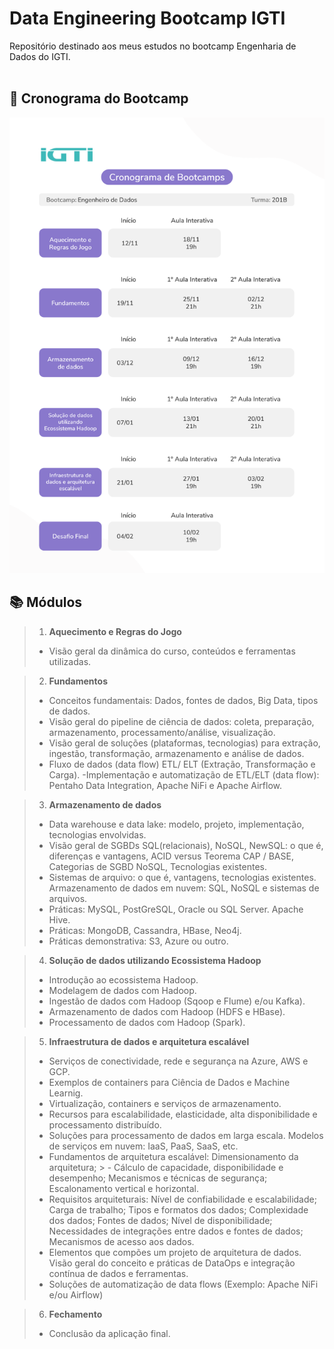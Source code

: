 # Data Engineering Bootcamp IGTI
Repositório destinado aos meus estudos no bootcamp Engenharia de Dados do IGTI.
</br>
</br>

## 📅 Cronograma do Bootcamp

![](Cronograma.png)

## 📚 Módulos

> 01. <b>Aquecimento e Regras do Jogo</b>
> - Visão geral da dinâmica do curso, conteúdos e ferramentas utilizadas.

> 02. <b>Fundamentos</b>
> - Conceitos fundamentais: Dados, fontes de dados, Big Data, tipos de dados. 
> - Visão geral do pipeline de ciência de dados: coleta, preparação, armazenamento, processamento/análise, visualização.
> -  Visão geral de soluções (plataformas, tecnologias) para extração, ingestão, transformação, armazenamento e análise de dados.
> - Fluxo de dados (data flow) ETL/ ELT (Extração, Transformação e Carga).
> -Implementação e automatização de ETL/ELT (data flow): Pentaho Data Integration, Apache NiFi e Apache Airflow.

> 03. <b>Armazenamento de dados</b>
> - Data warehouse e data lake: modelo, projeto, implementação, tecnologias envolvidas.
> -  Visão geral de SGBDs SQL(relacionais), NoSQL, NewSQL: o que é, diferenças e vantagens, ACID versus Teorema CAP / BASE, Categorias de SGBD NoSQL, Tecnologias existentes.
> -  Sistemas de arquivo: o que é, vantagens, tecnologias existentes. Armazenamento de dados em nuvem: SQL, NoSQL e sistemas de arquivos.
> -  Práticas: MySQL, PostGreSQL, Oracle ou SQL Server. Apache Hive.
> -  Práticas: MongoDB, Cassandra, HBase, Neo4j.
> -  Práticas demonstrativa: S3, Azure ou outro.

> 04. <b>Solução de dados utilizando Ecossistema Hadoop</b>
> - Introdução ao ecossistema Hadoop.
> - Modelagem de dados com Hadoop.
> - Ingestão de dados com Hadoop (Sqoop e Flume) e/ou Kafka).
> - Armazenamento de dados com Hadoop (HDFS e HBase).
> - Processamento de dados com Hadoop (Spark).

> 05. <b>Infraestrutura de dados e arquitetura escalável</b>
> - Serviços de conectividade, rede e segurança na Azure, AWS e GCP.
> - Exemplos de containers para Ciência de Dados e Machine Learnig.
> - Virtualização, containers e serviços de armazenamento.
> - Recursos para escalabilidade, elasticidade, alta disponibilidade e processamento distribuído.
> - Soluções para processamento de dados em larga escala. Modelos de serviços em nuvem: IaaS, PaaS, SaaS, etc.
> - Fundamentos de arquitetura escalável: Dimensionamento da arquitetura; > - Cálculo de capacidade, disponibilidade e desempenho; Mecanismos e técnicas de segurança; Escalonamento vertical e horizontal.
> - Requisitos arquiteturais: Nível de confiabilidade e escalabilidade; Carga de trabalho; Tipos e formatos dos dados; Complexidade dos dados; Fontes de dados; Nível de disponibilidade; Necessidades de integrações entre dados e fontes de dados; Mecanismos de acesso aos dados. 
> - Elementos que compões um projeto de arquitetura de dados.
Visão geral do conceito e práticas de DataOps e integração contínua de dados e ferramentas.
> - Soluções de automatização de data flows (Exemplo: Apache NiFi e/ou Airflow) 


> 06. <b>Fechamento</b>
> - Conclusão da aplicação final.
